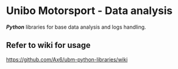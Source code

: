 # Unibo Motorsport - Data analysis
***Python*** libraries for base data analysis and logs handling.

## Refer to wiki for usage

https://github.com/Ax6/ubm-python-libraries/wiki